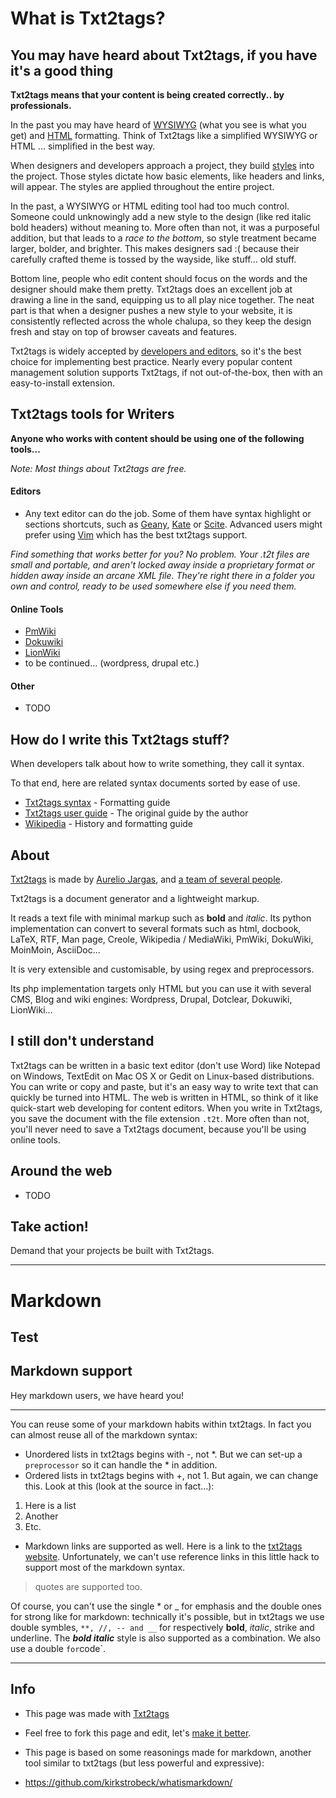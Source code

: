 

# What is Txt2tags? 

## You may have heard about Txt2tags, if you have it's a good thing 

**Txt2tags means that your content is being created correctly.. by professionals.**

In the past you may have heard of [WYSIWYG](http://en.wikipedia.org/wiki/WYSIWYG) (what you see is what you get) and [HTML](http://en.wikipedia.org/wiki/HTML) formatting. Think of Txt2tags like a simplified WYSIWYG or HTML ... simplified in the best way.

When designers and developers approach a project, they build [styles](http://www.w3schools.com/css/) into the project. Those styles dictate how basic elements, like headers and links, will appear. The styles are applied throughout the entire project.

In the past, a WYSIWYG or HTML editing tool had too much control. Someone could unknowingly add a new style to the design (like red italic bold headers) without meaning to. More often than not, it was a purposeful addition, but that leads to a *race to the bottom*, so style treatment became larger, bolder, and brighter. This makes designers sad :( because their carefully crafted theme is tossed by the wayside, like stuff... old stuff.

Bottom line, people who edit content should focus on the words and the designer should make them pretty. Txt2tags does an excellent job at drawing a line in the sand, equipping us to all play nice together. The neat part is that when a designer pushes a new style to your website, it is consistently reflected across the whole chalupa, so they keep the design fresh and stay on top of browser caveats and features. 

Txt2tags is widely accepted by [developers and editors](https://duckduckgo.com/?q=love+txt2tags), so it's the best choice for implementing best practice. Nearly every popular content management solution supports Txt2tags, if not out-of-the-box, then with an easy-to-install extension.

## Txt2tags tools for Writers 

**Anyone who works with content should be using one of the following tools...**

*Note: Most things about Txt2tags are free.*

#### Editors 

 * Any text editor can do the job. Some of them have syntax highlight or sections shortcuts, such as [Geany](http://geany.org/), [Kate](http://kate-editor.org/) or [Scite](http://www.scintilla.org/SciTEDownload.html). Advanced users might prefer using [Vim](http://www.vim.org/) which has the best txt2tags support.

*Find something that works better for you? No problem. Your .t2t files are small and portable, and aren't locked away inside a proprietary format or hidden away inside an arcane XML file. They're right there in a folder you own and control, ready to be used somewhere else if you need them.*

#### Online Tools 

 * [PmWiki](http://wiki.txt2tags.org/index.php/Main/Txt2tagsAndPmWiki)  
 * [Dokuwiki](http://www.dokuwiki.org/plugin:txt2tags)
 * [LionWiki](http://wiki.txt2tags.org/demos/lionwiki-t2t/)
 * to be continued... (wordpress, drupal etc.)

#### Other 

 * TODO

## How do I write this Txt2tags stuff? 

When developers talk about how to write something, they call it syntax.

To that end, here are related syntax documents sorted by ease of use.

 * [Txt2tags syntax](http://txt2tags.org/markup.html) - Formatting guide
 * [Txt2tags user guide](http://txt2tags.org/userguide/) - The original guide by the author
 * [Wikipedia](http://en.wikipedia.org/wiki/Txt2tags) - History and formatting guide

## About 

[Txt2tags](http://www.txt2tags.org/) is made by [Aurelio Jargas](http://aurelio.net/), and [a team of several people](http://www.txt2tags.org/team/). 

Txt2tags is a document generator and a lightweight markup.

It reads a text file with minimal markup such as **bold** and *italic*. Its python implementation can convert to several formats such as html, docbook, LaTeX, RTF, Man page, Creole, Wikipedia / MediaWiki, PmWiki, DokuWiki, MoinMoin, AsciiDoc...

It is very extensible and customisable, by using regex and preprocessors.

Its php implementation targets only HTML but you can use it with several CMS, Blog and wiki engines: Wordpress, Drupal, Dotclear, Dokuwiki, LionWiki... 

## I still don't understand 

Txt2tags can be written in a basic text editor (don't use Word) like Notepad on Windows, TextEdit on Mac OS X or Gedit on Linux-based distributions. You can write or copy and paste, but it's an easy way to write text that can quickly be turned into HTML. The web is written in HTML, so think of it like quick-start web developing for content editors. When you write in Txt2tags, you save the document with the file extension `.t2t`. More often than not, you'll never need to save a Txt2tags document, because you'll be using online tools.

## Around the web 

 * TODO

## Take action! 

Demand that your projects be built with Txt2tags.

---

<h1>Markdown</h1>

<h2>Test</h2>

## Markdown support 

Hey markdown users, we have heard you!

<hr/>

You can reuse some of your markdown habits within txt2tags. In fact you 
can almost reuse all of the markdown syntax:

 * Unordered lists in txt2tags begins with -, not *. But we can set-up 
a `preprocessor` so it can handle the * in addition.
 * Ordered lists in txt2tags begins with +, not 1. But again, we can
change this. Look at this (look at the source in fact...):

1. Here is a list
1. Another
1. Etc.


 * Markdown links are supported as well. Here is a link to the [txt2tags website](http://www.txt2tags.org). Unfortunately, we can't use reference links in this little hack to support most of the markdown syntax. 

>  quotes are supported too.

Of course, you can't use the single * or _ for emphasis and the double ones for strong like for markdown: technically it's possible, but in txt2tags we use double symbles, `**, //, -- and __` for respectively **bold**, *italic*, strike and underline. The ***bold italic*** style is also supported as a combination. We also use a double ` for `code`.

<hr/>

## Info 

 * This page was made with [Txt2tags](http://txt2tags.org) 

 * Feel free to fork this page and edit, let's [make it better](https://github.com/farvardin/whatistxt2tags/). 

 * This page is based on some reasonings made for markdown, another tool similar to txt2tags (but less powerful and expressive): 
  * https://github.com/kirkstrobeck/whatismarkdown/

